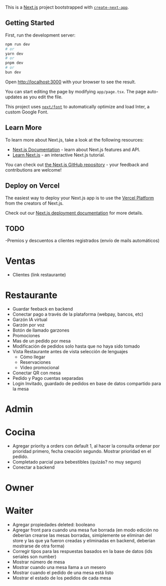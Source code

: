 This is a [Next.js](https://nextjs.org/) project bootstrapped with [`create-next-app`](https://github.com/vercel/next.js/tree/canary/packages/create-next-app).

## Getting Started

First, run the development server:

```bash
npm run dev
# or
yarn dev
# or
pnpm dev
# or
bun dev
```

Open [http://localhost:3000](http://localhost:3000) with your browser to see the result.

You can start editing the page by modifying `app/page.tsx`. The page auto-updates as you edit the file.

This project uses [`next/font`](https://nextjs.org/docs/basic-features/font-optimization) to automatically optimize and load Inter, a custom Google Font.

## Learn More

To learn more about Next.js, take a look at the following resources:

-   [Next.js Documentation](https://nextjs.org/docs) - learn about Next.js features and API.
-   [Learn Next.js](https://nextjs.org/learn) - an interactive Next.js tutorial.

You can check out [the Next.js GitHub repository](https://github.com/vercel/next.js/) - your feedback and contributions are welcome!

## Deploy on Vercel

The easiest way to deploy your Next.js app is to use the [Vercel Platform](https://vercel.com/new?utm_medium=default-template&filter=next.js&utm_source=create-next-app&utm_campaign=create-next-app-readme) from the creators of Next.js.

Check out our [Next.js deployment documentation](https://nextjs.org/docs/deployment) for more details.

## TODO

-Premios y descuentos a clientes registrados (envío de mails automáticos)

# Ventas

-   Clientes (link restaurante)

# Restaurante

-   Guardar feeback en backend
-   Conectar pago a través de la plataforma (webpay, bancos, etc)
-   Garzón IA virtual
-   Garzón por voz
-   Botón de llamado garzones
-   Promociones
-   Mas de un pedido por mesa
-   Modificación de pedidos solo hasta que no haya sido tomado
-   Vista Restaurante antes de vista selección de lenguajes
    -   Cómo llegar
    -   Reservaciones
    -   Video promocional
-   Conectar QR con mesa
-   Pedido y Pago cuentas separadas
-   Login Invitado, guardado de pedidos en base de datos compartido para la mesa

# Admin

# Cocina

-   Agregar priority a orders con default 1, al hacer la consulta ordenar por prioridad primero, fecha creación segundo. Mostrar prioridad en el pedido.
-   Completado parcial para bebestibles (quizás? no muy seguro)
-   Conectar a backend

# Owner

# Waiter

-   Agregar propiedades deleted: booleano
-   Agregar front para cuando una mesa fue borrada (en modo edición no deberían crearse las mesas borradas, simiplemente se eliminan del store y las que ya fueron creadas y eliminadas en backend, deberían mostrarse de otra forma)
-   Corregir tipos para las respuestas basados en la base de datos (ids seriales son number)
-   Mostrar número de mesa
-   Mostrar cuando una mesa llama a un mesero
-   Mostrar cuando el pedido de una mesa está listo
-   Mostrar el estado de los pedidos de cada mesa
